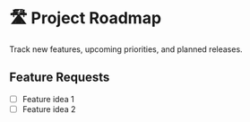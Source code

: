 # 🛣️ Project Roadmap

Track new features, upcoming priorities, and planned releases.

## Feature Requests
- [ ] Feature idea 1
- [ ] Feature idea 2
